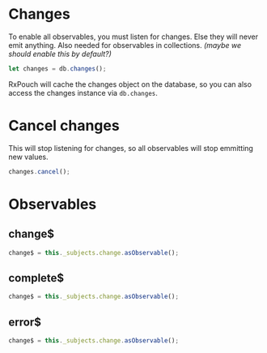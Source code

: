 # Changes
To enable all observables, you must listen for changes. Else they will never emit anything.
Also needed for observables in collections. *(maybe we should enable this by default?)*
```js
let changes = db.changes();
```

RxPouch will cache the changes object on the database, so you can also access the changes 
instance via `db.changes`.

# Cancel changes
This will stop listening for changes, so all observables will stop emmitting new values.
```js
changes.cancel();
```

# Observables

## change$
```js
change$ = this._subjects.change.asObservable();
```
## complete$
```js
change$ = this._subjects.change.asObservable();
```
## error$
```js
change$ = this._subjects.change.asObservable();
```